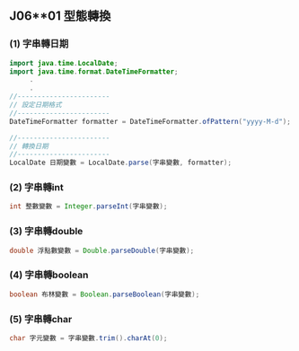 ## J06**01 型態轉換



### (1) 字串轉日期
```java
import java.time.LocalDate;
import java.time.format.DateTimeFormatter;
     .
     .
//-----------------------
// 設定日期格式
//-----------------------
DateTimeFormatter formatter = DateTimeFormatter.ofPattern("yyyy-M-d");     

//-----------------------
// 轉換日期
//-----------------------
LocalDate 日期變數 = LocalDate.parse(字串變數, formatter);
```


### (2) 字串轉int
```java
int 整數變數 = Integer.parseInt(字串變數);
```


### (3) 字串轉double
```java
double 浮點數變數 = Double.parseDouble(字串變數);
```


### (4) 字串轉boolean
```java
boolean 布林變數 = Boolean.parseBoolean(字串變數);
```


### (5) 字串轉char
```java
char 字元變數 = 字串變數.trim().charAt(0); 
```

